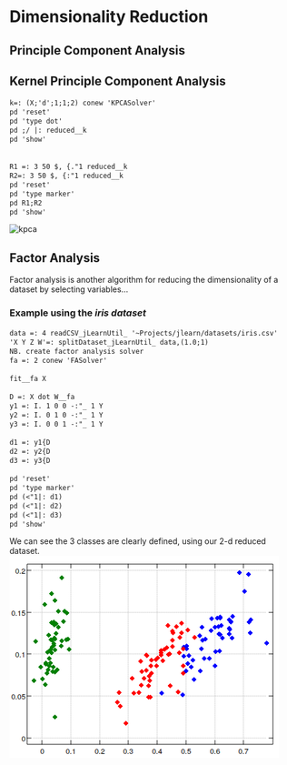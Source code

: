 # Dimensionality Reduction

## Principle Component Analysis


## Kernel Principle Component Analysis

```
k=: (X;'d';1;1;2) conew 'KPCASolver'
pd 'reset'
pd 'type dot'
pd ;/ |: reduced__k
pd 'show'


R1 =: 3 50 $, {."1 reduced__k
R2=: 3 50 $, {:"1 reduced__k
pd 'reset'
pd 'type marker'
pd R1;R2
pd 'show'
```
![kpca](/dr/kpca_iris.png)

## Factor Analysis

Factor analysis is another algorithm for reducing the dimensionality of a dataset by selecting variables...

### Example using the *iris dataset*

```
data =: 4 readCSV_jLearnUtil_ '~Projects/jlearn/datasets/iris.csv'
'X Y Z W'=: splitDataset_jLearnUtil_ data,(1.0;1)
NB. create factor analysis solver
fa =: 2 conew 'FASolver'

fit__fa X

D =: X dot W__fa
y1 =: I. 1 0 0 -:"_ 1 Y
y2 =: I. 0 1 0 -:"_ 1 Y
y3 =: I. 0 0 1 -:"_ 1 Y

d1 =: y1{D
d2 =: y2{D
d3 =: y3{D

pd 'reset'
pd 'type marker'
pd (<"1|: d1) 
pd (<"1|: d2)
pd (<"1|: d3)
pd 'show'
```
We can see the 3 classes are clearly defined, using our 2-d reduced dataset.
![fa](/dr/fa_iris_01.png)